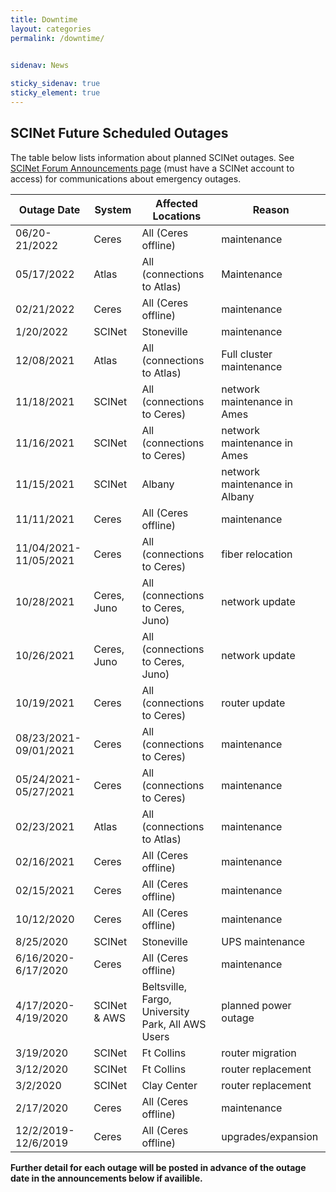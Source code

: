 ```yaml
---
title: Downtime
layout: categories
permalink: /downtime/

 
sidenav: News

sticky_sidenav: true
sticky_element: true
---
```



## SCINet Future Scheduled Outages

The table below lists information about planned SCINet outages. See [SCINet Forum Announcements page](https://forum.scinet.usda.gov/c/announcements/6) (must have a SCINet account to access) for communications about emergency outages.


| Outage Date | System | Affected Locations | Reason |
|---|---|---|---|
| 06/20-21/2022 | Ceres | All (Ceres offline) | maintenance |
| 05/17/2022 | Atlas | All (connections to Atlas) | Maintenance |
| 02/21/2022 | Ceres | All (Ceres offline) | maintenance |
| 1/20/2022 | SCINet | Stoneville | maintenance |
| 12/08/2021 | Atlas  | All (connections to Atlas) | Full cluster maintenance|
| 11/18/2021 | SCINet | All (connections to Ceres) | network maintenance in Ames|
| 11/16/2021 | SCINet | All (connections to Ceres) | network maintenance in Ames|
| 11/15/2021 | SCINet | Albany | network maintenance in Albany |
| 11/11/2021 | Ceres | All (Ceres offline) | maintenance |
| 11/04/2021-11/05/2021 | Ceres | All (connections to Ceres) | fiber relocation |
| 10/28/2021 | Ceres, Juno | All (connections to Ceres, Juno) | network update |
| 10/26/2021 | Ceres, Juno | All (connections to Ceres, Juno) | network update |
| 10/19/2021 | Ceres | All (connections to Ceres) | router update |
| 08/23/2021-09/01/2021 | Ceres | All (connections to Ceres) | maintenance |
| 05/24/2021-05/27/2021 | Ceres | All (connections to Ceres) | maintenance |
| 02/23/2021 | Atlas | All (connections to Atlas) | maintenance |
| 02/16/2021 | Ceres | All (Ceres offline) | maintenance |
| 02/15/2021 | Ceres | All (Ceres offline) | maintenance |
| 10/12/2020 | Ceres | All (Ceres offline) | maintenance |
| 8/25/2020 | SCINet | Stoneville | UPS maintenance |
| 6/16/2020-6/17/2020 | Ceres | All (Ceres offline) | maintenance |
| 4/17/2020-4/19/2020 | SCINet & AWS | Beltsville, Fargo, University Park, All AWS Users | planned power outage |
| 3/19/2020 | SCINet | Ft Collins | router migration |
| 3/12/2020 | SCINet | Ft Collins | router replacement |
| 3/2/2020 | SCINet | Clay Center | router replacement |
| 2/17/2020 | Ceres | All (Ceres offline) | maintenance |
| 12/2/2019-12/6/2019 | Ceres | All (Ceres offline) | upgrades/expansion |


**Further detail for each outage will be posted in advance of the outage date in the announcements below if availible.**
